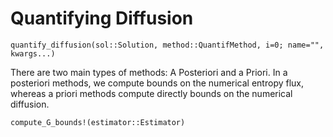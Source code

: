 # Quantifying Diffusion

```@docs
quantify_diffusion(sol::Solution, method::QuantifMethod, i=0; name="", kwargs...)
```

There are two main types of methods: A Posteriori and a Priori.
In a posteriori methods, we compute bounds on the numerical entropy flux, whereas a priori methods compute directly bounds on the numerical diffusion.

```@docs
compute_G_bounds!(estimator::Estimator)
```